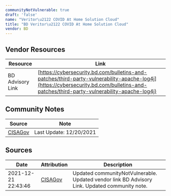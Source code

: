 ```yaml
---
communityNotVulnerable: true
draft: 'false'
name: "Veritor\u2122 COVID At Home Solution Cloud"
title: "BD Veritor\u2122 COVID At Home Solution Cloud"
vendor: BD
---
```


## Vendor Resources
| Resource | Link |
| --- | --- |
| BD Advisory Link | [https://cybersecurity.bd.com/bulletins-and-patches/third-party-vulnerability-apache-log4j](https://cybersecurity.bd.com/bulletins-and-patches/third-party-vulnerability-apache-log4j) |


## Community Notes
| Source | Note |
| --- | --- |
| [CISAGov](https://raw.githubusercontent.com/cisagov/log4j-affected-db/develop/README.md) | Last Update: 12/20/2021 |

## Sources
| Date | Attribution | Description |
| --- | --- | --- |
| 2021-12-21 22:43:46 | [CISAGov](https://raw.githubusercontent.com/cisagov/log4j-affected-db/develop/README.md) | Updated communityNotVulnerable. Updated vendor link BD Advisory Link. Updated community note.  |
